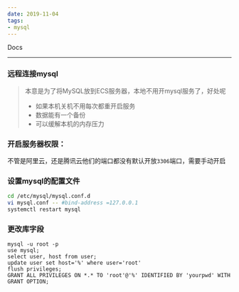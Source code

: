 ```yaml
---
date: 2019-11-04
tags:
- mysql
---
```


Docs

-----------

### 远程连接mysql

> 本意是为了将MySQL放到ECS服务器，本地不用开mysql服务了，好处呢
>
> - 如果本机关机不用每次都重开启服务
> - 数据能有一个备份
> - 可以缓解本机的内存压力



### 开启服务器权限：

不管是阿里云，还是腾讯云他们的端口都没有默认开放`3306`端口，需要手动开启

### 设置mysql的配置文件

```bash
cd /etc/mysql/mysql.conf.d
vi mysql.conf -- #bind-address =127.0.0.1
systemctl restart mysql
```

### 更改库字段

```mysql
mysql -u root -p
use mysql;
select user, host from user;
update user set host='%' where user='root'
flush privileges;
GRANT ALL PRIVILEGES ON *.* TO 'root'@'%' IDENTIFIED BY 'yourpwd' WITH GRANT OPTION;
```
